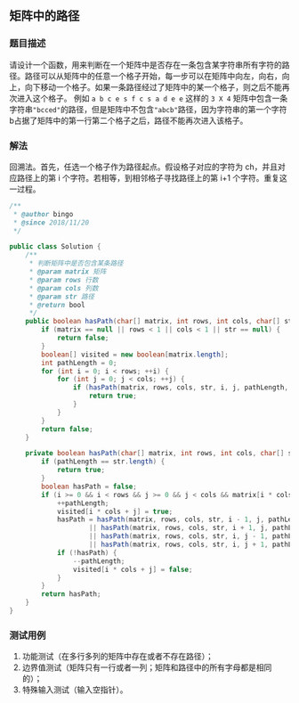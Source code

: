 ## 矩阵中的路径

### 题目描述
请设计一个函数，用来判断在一个矩阵中是否存在一条包含某字符串所有字符的路径。路径可以从矩阵中的任意一个格子开始，每一步可以在矩阵中向左，向右，向上，向下移动一个格子。如果一条路径经过了矩阵中的某一个格子，则之后不能再次进入这个格子。 例如 `a b c e s f c s a d e e` 这样的 `3 X 4` 矩阵中包含一条字符串`"bcced"`的路径，但是矩阵中不包含`"abcb"`路径，因为字符串的第一个字符b占据了矩阵中的第一行第二个格子之后，路径不能再次进入该格子。

### 解法
回溯法。首先，任选一个格子作为路径起点。假设格子对应的字符为 ch，并且对应路径上的第 i 个字符。若相等，到相邻格子寻找路径上的第 i+1 个字符。重复这一过程。

```java
/**
 * @author bingo
 * @since 2018/11/20
 */

public class Solution {
    /**
     * 判断矩阵中是否包含某条路径
     * @param matrix 矩阵
     * @param rows 行数
     * @param cols 列数
     * @param str 路径
     * @return bool
     */
    public boolean hasPath(char[] matrix, int rows, int cols, char[] str) {
        if (matrix == null || rows < 1 || cols < 1 || str == null) {
            return false;
        }
        boolean[] visited = new boolean[matrix.length];
        int pathLength = 0;
        for (int i = 0; i < rows; ++i) {
            for (int j = 0; j < cols; ++j) {
                if (hasPath(matrix, rows, cols, str, i, j, pathLength, visited)) {
                    return true;
                }
            }
        }
        return false;
    }

    private boolean hasPath(char[] matrix, int rows, int cols, char[] str, int i, int j, int pathLength, boolean[] visited) {
        if (pathLength == str.length) {
            return true;
        }
        boolean hasPath = false;
        if (i >= 0 && i < rows && j >= 0 && j < cols && matrix[i * cols + j] == str[pathLength] && !visited[i * cols + j]) {
            ++pathLength;
            visited[i * cols + j] = true;
            hasPath = hasPath(matrix, rows, cols, str, i - 1, j, pathLength, visited)
                    || hasPath(matrix, rows, cols, str, i + 1, j, pathLength, visited)
                    || hasPath(matrix, rows, cols, str, i, j - 1, pathLength, visited)
                    || hasPath(matrix, rows, cols, str, i, j + 1, pathLength, visited);
            if (!hasPath) {
                --pathLength;
                visited[i * cols + j] = false;
            }
        }
        return hasPath;
    }
}

```

### 测试用例
1. 功能测试（在多行多列的矩阵中存在或者不存在路径）；
2. 边界值测试（矩阵只有一行或者一列；矩阵和路径中的所有字母都是相同的）；
3. 特殊输入测试（输入空指针）。